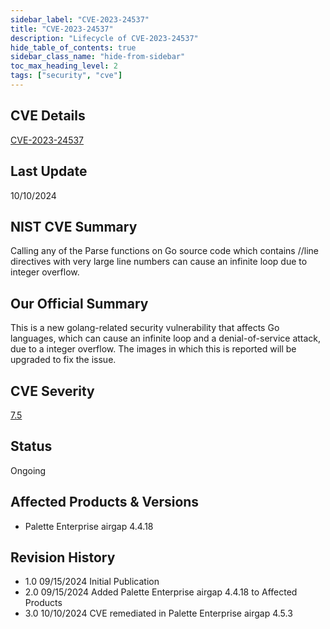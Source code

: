 ```yaml
---
sidebar_label: "CVE-2023-24537"
title: "CVE-2023-24537"
description: "Lifecycle of CVE-2023-24537"
hide_table_of_contents: true
sidebar_class_name: "hide-from-sidebar"
toc_max_heading_level: 2
tags: ["security", "cve"]
---
```


## CVE Details

[CVE-2023-24537](https://nvd.nist.gov/vuln/detail/CVE-2023-24537)

## Last Update

10/10/2024

## NIST CVE Summary

Calling any of the Parse functions on Go source code which contains //line directives with very large line numbers can
cause an infinite loop due to integer overflow.

## Our Official Summary

This is a new golang-related security vulnerability that affects Go languages, which can cause an infinite loop and a
denial-of-service attack, due to a integer overflow. The images in which this is reported will be upgraded to fix the
issue.

## CVE Severity

[7.5](https://nvd.nist.gov/vuln/detail/CVE-2023-24537)

## Status

Ongoing

## Affected Products & Versions

- Palette Enterprise airgap 4.4.18

## Revision History

- 1.0 09/15/2024 Initial Publication
- 2.0 09/15/2024 Added Palette Enterprise airgap 4.4.18 to Affected Products
- 3.0 10/10/2024 CVE remediated in Palette Enterprise airgap 4.5.3
